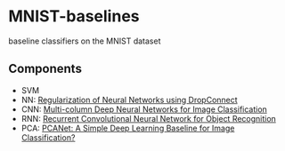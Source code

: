 # MNIST-baselines
baseline classifiers on the MNIST dataset

## Components
- SVM
- NN: [Regularization of Neural Networks using DropConnect](https://cs.nyu.edu/~wanli/dropc/)
- CNN: [Multi-column Deep Neural Networks for Image Classification](http://people.idsia.ch/~ciresan/data/cvpr2012.pdf)
- RNN: [Recurrent Convolutional Neural Network for Object Recognition](https://www.cv-foundation.org/openaccess/content_cvpr_2015/app/2B_004.pdf)
- PCA: [PCANet: A Simple Deep Learning Baseline for Image Classification?](https://arxiv.org/abs/1404.3606) 
